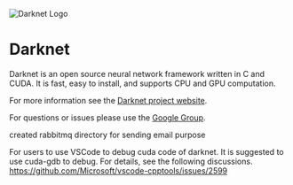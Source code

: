 ![Darknet Logo](http://pjreddie.com/media/files/darknet-black-small.png)

# Darknet #
Darknet is an open source neural network framework written in C and CUDA. It is fast, easy to install, and supports CPU and GPU computation.

For more information see the [Darknet project website](http://pjreddie.com/darknet).

For questions or issues please use the [Google Group](https://groups.google.com/forum/#!forum/darknet).

created rabbitmq directory for sending email purpose

For users to use VSCode to debug cuda code of darknet. It is suggested to use cuda-gdb to debug. For details, see the following discussions.
https://github.com/Microsoft/vscode-cpptools/issues/2599
